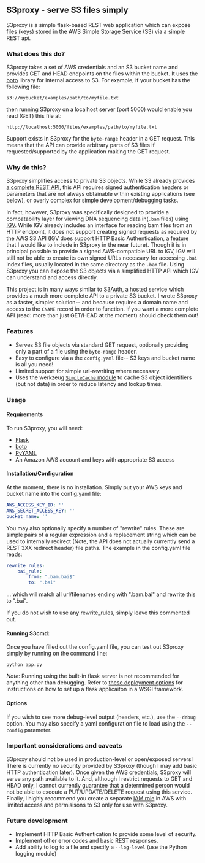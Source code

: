 ## S3proxy - serve S3 files simply

S3proxy is a simple flask-based REST web application which can expose files (keys) stored in the AWS Simple Storage Service (S3) via a simple REST api. 

### What does this do?
S3proxy takes a set of AWS credentials and an S3 bucket name and provides GET and HEAD endpoints on the files within the bucket. It uses the [boto][boto] library for internal access to S3. For example, if your bucket has the following file:

    s3://mybucket/examples/path/to/myfile.txt

then running S3proxy on a localhost server (port 5000) would enable you read (GET) this file at:

	http://localhost:5000/files/examples/path/to/myfile.txt

Support exists in S3proxy for the `byte-range` header in a GET request. This means that the API can provide arbitrary parts of S3 files if requested/supported by the application making the GET request.

### Why do this?
S3proxy simplifies access to private S3 objects. While S3 already provides [a complete REST API][s3_api], this API requires signed authentication headers or parameters that are not always obtainable within existing applications (see below), or overly complex for simple development/debugging tasks.

In fact, however, S3proxy was specifically designed to provide a compatability layer for viewing DNA sequencing data in(`.bam` files) using [IGV][igv]. While IGV already includes an interface for reading bam files from an HTTP endpoint, it does not support creating signed requests as required by the AWS S3 API (IGV does support HTTP Basic Authentication, a feature that I would like to include in S3proxy in the near future). Though it is in principal possible to provide a signed AWS-compatible URL to IGV, IGV will still not be able to create its own signed URLs necessary for accessing `.bai` index files, usually located in the same directory as the `.bam` file. Using S3proxy you can expose the S3 objects via a simplified HTTP API which IGV can understand and access directly.

This project is in many ways similar to [S3Auth][s3auth], a hosted service which provides a much more complete API to a private S3 bucket. I wrote S3proxy as a faster, simpler solution-- and because requires a domain name and access to the `CNAME` record in order to function. If you want a more complete API (read: more than just GET/HEAD at the moment) should check them out!

### Features
   - Serves S3 file objects via standard GET request, optionally providing only a part of a file using the `byte-range` header. 
   - Easy to configure via a the `config.yaml` file-- S3 keys and bucket name is all you need!
   - Limited support for simple url-rewriting where necessary.
   - Uses the werkzeug [`SimpleCache` module][simplecache] to cache S3 object identifiers (but not data) in order to reduce latency and lookup times.

### Usage

#### Requirements
To run S3proxy, you will need:
   - [Flask][flask]
   - [boto][boto]
   - [PyYAML][pyyaml]
   - An Amazon AWS account and keys with appropriate S3 access

#### Installation/Configuration
At the moment, there is no installation. Simply put your AWS keys and bucket name into the config.yaml file:

```yaml
AWS_ACCESS_KEY_ID: ''
AWS_SECRET_ACCESS_KEY: ''
bucket_name: ''
```

You may also optionally specify a number of "rewrite" rules. These are simple pairs of a regular expression and a replacement string which can be used to internally redirect (Note, the API does not actually currently send a REST 3XX redirect header) file paths. The example in the config.yaml file reads:

```yaml
rewrite_rules:
    bai_rule:
        from: ".bam.bai$"
        to: ".bai"
```

... which will match all url/filenames ending with ".bam.bai" and rewrite this to ".bai". 

If you do not wish to use any rewrite_rules, simply leave this commented out.

#### Running S3cmd:
Once you have filled out the config.yaml file, you can test out S3proxy simply by running on the command line:

    python app.py

*Note*: Running using the built-in flask server is not recommended for anything other than debugging. Refer to [these deployment options][wsgi_server] for instructions on how to set up a flask applicaiton in a WSGI framework.

#### Options
If you wish to see more debug-level output (headers, etc.), use the `--debug` option. You may also specify a yaml configuration file to load using the `--config` parameter.

### Important considerations and caveats
S3proxy should not be used in production-level or open/exposed servers! There is currently no security provided by S3proxy (though I may add basic HTTP authentication later). Once given the AWS credentials, S3proxy will serve any path available to it. And, although I restrict requests to GET and HEAD only, I cannot currently guarantee that a determined person would not be able to execute a PUT/UPDATE/DELETE request using this service. Finally, I highly recommend you create a separate [IAM role][iam_roles] in AWS with limited access and permisisons to S3 only for use with S3proxy. 

### Future development
   - Implement HTTP Basic Authentication to provide some level of security.
   - Implement other error codes and basic REST responses. 
   - Add ability to log to a file and specify a `--log-level` (use the Python logging module)


[boto]: http://boto.readthedocs.org/
[flask]: http://flask.pocoo.org/
[pyyaml]: http://pyyaml.org/wiki/PyYAML
[s3_api]: http://docs.aws.amazon.com/AmazonS3/latest/API/APIRest.html
[igv]: http://www.broadinstitute.org/igv/home
[wsgi_server]: http://flask.pocoo.org/docs/deploying/
[iam_roles]: http://aws.amazon.com/iam/
[simplecache]: http://flask.pocoo.org/docs/patterns/caching/
[s3auth]: http://www.s3auth.com/